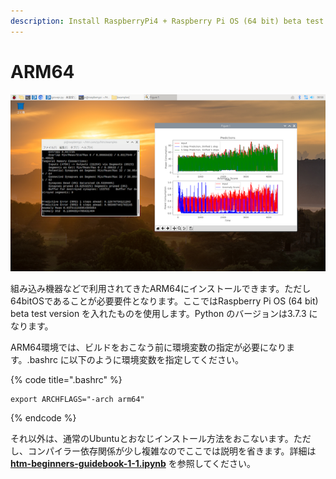 ```yaml
---
description: Install RaspberryPi4 + Raspberry Pi OS (64 bit) beta test version
---
```


# ARM64

![&#x56F3;1-4](../../.gitbook/assets/1-.png)

組み込み機器などで利用されてきたARM64にインストールできます。ただし64bitOSであることが必要要件となります。ここではRaspberry Pi OS \(64 bit\) beta test version を入れたものを使用します。Python のバージョンは3.7.3 になります。

ARM64環境では、ビルドをおこなう前に環境変数の指定が必要になります。.bashrc に以下のように環境変数を指定してください。

{% code title=".bashrc" %}
```text
export ARCHFLAGS="-arch arm64"
```
{% endcode %}

それ以外は、通常のUbuntuとおなじインストール方法をおこないます。ただし、コンパイラー依存関係が少し複雑なのでここでは説明を省きます。詳細は [**htm-beginners-guidebook-1-1.ipynb**](https://github.com/StudioIdenticalTwins/HTM-Beginners-Notebook/blob/master/chapter-1/htm-beginners-guidebook-1-1.ipynb) を参照してください。

